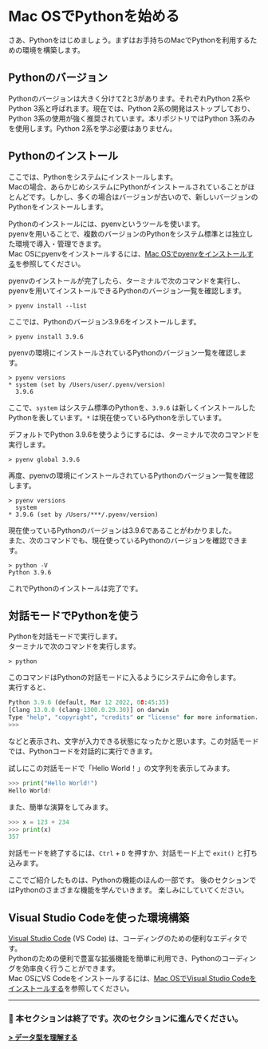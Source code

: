 # Mac OSでPythonを始める

さあ、Pythonをはじめましょう。まずはお手持ちのMacでPythonを利用するための環境を構築します。  

## Pythonのバージョン

Pythonのバージョンは大きく分けて2と3があります。それぞれPython 2系やPython 3系と呼ばれます。現在では、Python 2系の開発はストップしており、Python 3系の使用が強く推奨されています。本リポジトリではPython 3系のみを使用します。Python 2系を学ぶ必要はありません。

## Pythonのインストール

ここでは、Pythonをシステムにインストールします。  
Macの場合、あらかじめシステムにPythonがインストールされていることがほとんどです。しかし、多くの場合はバージョンが古いので、新しいバージョンのPythonをインストールします。

Pythonのインストールには、pyenvというツールを使います。  
pyenvを用いることで、複数のバージョンのPythonをシステム標準とは独立した環境で導入・管理できます。  
Mac OSにpyenvをインストールするには、[Mac OSでpyenvをインストールする](/docs/appendix/how-to-install-pyenv-on-macos.md)を参照してください。

pyenvのインストールが完了したら、ターミナルで次のコマンドを実行し、pyenvを用いてインストールできるPythonのバージョン一覧を確認します。

```shell
> pyenv install --list
```

ここでは、Pythonのバージョン3.9.6をインストールします。

```shell
> pyenv install 3.9.6
```

pyenvの環境にインストールされているPythonのバージョン一覧を確認します。

```shell
> pyenv versions
* system (set by /Users/user/.pyenv/version)
  3.9.6
```

ここで、`system` はシステム標準のPythonを、`3.9.6` は新しくインストールしたPythonを表しています。`*` は現在使っているPythonを示しています。

デフォルトでPython 3.9.6を使うようにするには、ターミナルで次のコマンドを実行します。

```shell
> pyenv global 3.9.6
```

再度、pyenvの環境にインストールされているPythonのバージョン一覧を確認します。

```shell
> pyenv versions
  system
* 3.9.6 (set by /Users/***/.pyenv/version)
```

現在使っているPythonのバージョンは3.9.6であることがわかりました。  
また、次のコマンドでも、現在使っているPythonのバージョンを確認できます。

```shell
> python -V
Python 3.9.6
```

これでPythonのインストールは完了です。

## 対話モードでPythonを使う

Pythonを対話モードで実行します。  
ターミナルで次のコマンドを実行します。

```shell
> python
```

このコマンドはPythonの対話モードに入るようにシステムに命令します。  
実行すると、

```python
Python 3.9.6 (default, Mar 12 2022, 08:45:35)
[Clang 13.0.0 (clang-1300.0.29.30)] on darwin
Type "help", "copyright", "credits" or "license" for more information.
>>>
```

などと表示され、文字が入力できる状態になったかと思います。この対話モードでは、Pythonコードを対話的に実行できます。

試しにこの対話モードで「Hello World！」の文字列を表示してみます。

```python
>>> print("Hello World!")
Hello World!
```

また、簡単な演算をしてみます。

```python
>>> x = 123 + 234
>>> print(x)
357
```

対話モードを終了するには、`Ctrl` + `D` を押すか、対話モード上で `exit()` と打ち込みます。

ここでご紹介したものは、Pythonの機能のほんの一部です。
後のセクションではPythonのさまざまな機能を学んでいきます。
楽しみにしていてください。

## Visual Studio Codeを使った環境構築

[Visual Studio Code](https://code.visualstudio.com/) (VS Code) は、コーディングのための便利なエディタです。  
Pythonのための便利で豊富な拡張機能を簡単に利用でき、Pythonのコーディングを効率良く行うことができます。  
Mac OSにVS Codeをインストールするには、[Mac OSでVisual Studio Codeをインストールする](/docs/appendix/how-to-install-vscode-on-macos.md)を参照してください。

--- 

### :tada: 本セクションは終了です。次のセクションに進んでください。

**[> データ型を理解する](/docs/basic/data-types.md)**
